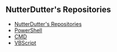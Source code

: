 ## NutterDutter's Repositories

<!-- MarkdownTOC autolink=true depth=4 bracket=round -->

- [NutterDutter's Repositories](#table-of-contents)
- [PowerShell](https://github.com/NutterDutter/Powershell)
- [CMD](https://github.com/NutterDutter/CMD)
- [VBScript](https://github.com/NutterDutter/VBScript)

<!-- /MarkdownTOC -->
